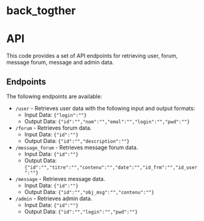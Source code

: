 # back_togther

# API 
This code provides a set of API endpoints for retrieving user, forum, message forum, message and admin data. 

## Endpoints 
The following endpoints are available: 
* `/user` - Retrieves user data with the following input and output formats: 
	* Input Data: `{"login":""}` 
	* Output Data: `{"id":"","nom":"","emal":"","login":"","pwd":""}` 
* `/forum` - Retrieves forum data. 
	* Input Data: `{"id":""}` 
	* Output Data: `{"id":"","description":""}` 
* `/message_forum` - Retrieves message forum data. 
	* Input Data: `{"id":""}` 
	* Output Data: `{"id":"","titre":"","contenu":"","date":"","id_frm":"","id_user":""}` 
* `/message` - Retrieves message data.  
	* Input Data: `{"id":""}` 
	* Output Data: `{"id":"","obj_msg":"","contenu":""}` 
* `/admin` - Retrieves admin data.
	* Input Data: `{"id":""}` 
	* Output Data: `{"id":"","login":"","pwd":""}` 